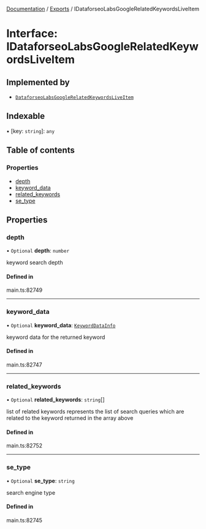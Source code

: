 [Documentation](../README.md) / [Exports](../modules.md) / IDataforseoLabsGoogleRelatedKeywordsLiveItem

# Interface: IDataforseoLabsGoogleRelatedKeywordsLiveItem

## Implemented by

- [`DataforseoLabsGoogleRelatedKeywordsLiveItem`](../classes/DataforseoLabsGoogleRelatedKeywordsLiveItem.md)

## Indexable

▪ [key: `string`]: `any`

## Table of contents

### Properties

- [depth](IDataforseoLabsGoogleRelatedKeywordsLiveItem.md#depth)
- [keyword\_data](IDataforseoLabsGoogleRelatedKeywordsLiveItem.md#keyword_data)
- [related\_keywords](IDataforseoLabsGoogleRelatedKeywordsLiveItem.md#related_keywords)
- [se\_type](IDataforseoLabsGoogleRelatedKeywordsLiveItem.md#se_type)

## Properties

### depth

• `Optional` **depth**: `number`

keyword search depth

#### Defined in

main.ts:82749

___

### keyword\_data

• `Optional` **keyword\_data**: [`KeywordDataInfo`](../classes/KeywordDataInfo.md)

keyword data for the returned keyword

#### Defined in

main.ts:82747

___

### related\_keywords

• `Optional` **related\_keywords**: `string`[]

list of related keywords
represents the list of search queries which are related to the keyword returned in the array above

#### Defined in

main.ts:82752

___

### se\_type

• `Optional` **se\_type**: `string`

search engine type

#### Defined in

main.ts:82745
